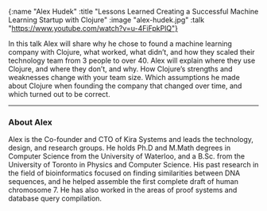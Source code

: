 {:name "Alex Hudek"
 :title "Lessons Learned Creating a Successful Machine Learning Startup with Clojure"
 :image "alex-hudek.jpg"
 :talk "https://www.youtube.com/watch?v=u-4FiFpkPlQ"}

In this talk Alex will share why he chose to found a machine learning company with Clojure, what worked, what didn’t, and how they scaled their technology team from 3 people to over 40. Alex will explain where they use Clojure, and where they don’t, and why. How Clojure’s strengths and weaknesses change with your team size. Which assumptions he made about Clojure when founding the company that changed over time, and which turned out to be correct. 

---

### About Alex

Alex is the Co-founder and CTO of Kira Systems and leads the technology, design, and research groups. He holds Ph.D and M.Math degrees in Computer Science from the University of Waterloo, and a B.Sc. from the University of Toronto in Physics and Computer Science. His past research in the field of bioinformatics focused on finding similarities between DNA sequences, and he helped assemble the first complete draft of human chromosome 7. He has also worked in the areas of proof systems and database query compilation.